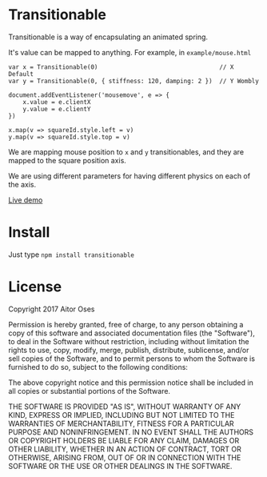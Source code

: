 # Transitionable

Transitionable is a way of encapsulating an animated spring.

It's value can be mapped to anything. For example, in `example/mouse.html`

```
var x = Transitionable(0)                                  // X Default
var y = Transitionable(0, { stiffness: 120, damping: 2 })  // Y Wombly

document.addEventListener('mousemove', e => {
    x.value = e.clientX
    y.value = e.clientY
})

x.map(v => squareId.style.left = v)
y.map(v => squareId.style.top = v)
```

We are mapping mouse position to `x` and `y` transitionables, and they are mapped to the square position axis.

We are using different parameters for having different physics on each of the axis.

[Live demo](https://aitoroses.github.io/transitionable-js/mouse.html)

# Install

Just type `npm install transitionable`

# License

Copyright 2017 Aitor Oses

Permission is hereby granted, free of charge, to any person obtaining a copy of this software and associated documentation files (the "Software"), to deal in the Software without restriction, including without limitation the rights to use, copy, modify, merge, publish, distribute, sublicense, and/or sell copies of the Software, and to permit persons to whom the Software is furnished to do so, subject to the following conditions:

The above copyright notice and this permission notice shall be included in all copies or substantial portions of the Software.

THE SOFTWARE IS PROVIDED "AS IS", WITHOUT WARRANTY OF ANY KIND, EXPRESS OR IMPLIED, INCLUDING BUT NOT LIMITED TO THE WARRANTIES OF MERCHANTABILITY, FITNESS FOR A PARTICULAR PURPOSE AND NONINFRINGEMENT. IN NO EVENT SHALL THE AUTHORS OR COPYRIGHT HOLDERS BE LIABLE FOR ANY CLAIM, DAMAGES OR OTHER LIABILITY, WHETHER IN AN ACTION OF CONTRACT, TORT OR OTHERWISE, ARISING FROM, OUT OF OR IN CONNECTION WITH THE SOFTWARE OR THE USE OR OTHER DEALINGS IN THE SOFTWARE.
